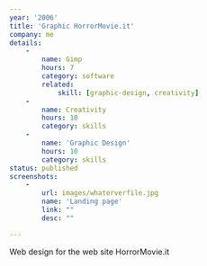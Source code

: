 ```yaml
---
year: '2006'
title: 'Graphic HorrorMovie.it'
company: me
details:
    -
        name: Gimp
        hours: 7
        category: software
        related:
            skill: [graphic-design, creativity]
    -
        name: Creativity
        hours: 10
        category: skills
    -
        name: 'Graphic Design'
        hours: 10
        category: skills
status: published
screenshots:
    -
        url: images/whaterverfile.jpg
        name: 'Landing page'
        link: ""
        desc: ""

---
```

Web design for the web site HorrorMovie.it